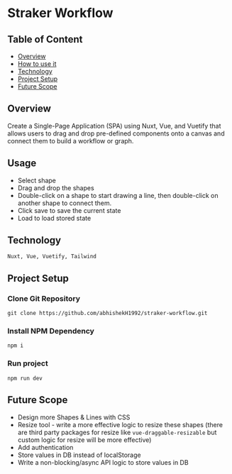 
# Straker Workflow

## Table of Content
- [Overview](#overview)
- [How to use it](#how-to-use-it)
- [Technology](#technology)
- [Project Setup](#project-setup)
- [Future Scope](#future-scope)

## Overview
Create a Single-Page Application (SPA) using Nuxt, Vue, and Vuetify that allows users to drag and drop pre-defined components onto a canvas and connect them to build a workflow or graph.

## Usage
- Select shape
- Drag and drop the shapes
- Double-click on a shape to start drawing a line, then double-click on another shape to connect them.
- Click save to save the current state
- Load to load stored state

## Technology
```Nuxt, Vue, Vuetify, Tailwind```

## Project Setup
### Clone Git Repository
```
git clone https://github.com/abhishekH1992/straker-workflow.git
```
### Install NPM Dependency
```
npm i
```
### Run project
```
npm run dev
```

## Future Scope
- Design more Shapes & Lines with CSS
- Resize tool - write a more effective logic to resize these shapes (there are third party packages for resize like `vue-draggable-resizable` but custom logic for resize will be more effective)
- Add authentication
- Store values in DB instead of localStorage
- Write a non-blocking/async API logic to store values in DB